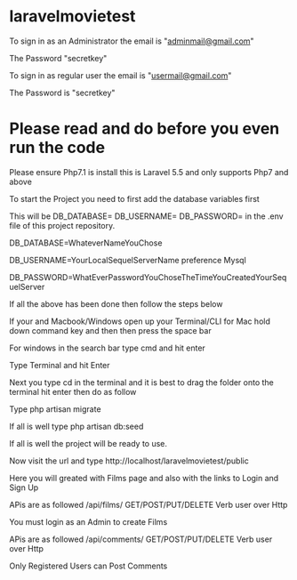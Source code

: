 # laravelmovietest

To sign in as an Administrator the email is "adminmail@gmail.com"

The Password "secretkey"

To sign in as regular user the email is "usermail@gmail.com"

The Password is "secretkey"


# Please read and do before you even run the code

Please ensure Php7.1 is install this is Laravel 5.5 and only supports Php7 and above

To start the Project you need to first add the database variables first

This will be DB_DATABASE= DB_USERNAME= DB_PASSWORD= in the .env file of this project repository.

DB_DATABASE=WhateverNameYouChose

DB_USERNAME=YourLocalSequelServerName preference Mysql

DB_PASSWORD=WhatEverPasswordYouChoseTheTimeYouCreatedYourSequelServer

If all the above has been done then follow the steps below

If your and Macbook/Windows open up your Terminal/CLI for Mac hold down command key and then then press the space bar

For windows in the search bar type cmd and hit enter

Type Terminal and hit Enter

Next you type cd in the terminal and it is best to drag the folder onto the terminal hit enter then do as follow

Type php artisan migrate

If all is well type php artisan db:seed

If all is well the project will be ready to use.

Now visit the url and type http://localhost/laravelmovietest/public

Here you will greated with Films page and also with the links to Login and Sign Up

APis are as followed /api/films/ GET/POST/PUT/DELETE Verb user over Http

You must login as an Admin to create Films

APis are as followed /api/comments/ GET/POST/PUT/DELETE Verb user over Http

Only Registered Users can Post Comments
